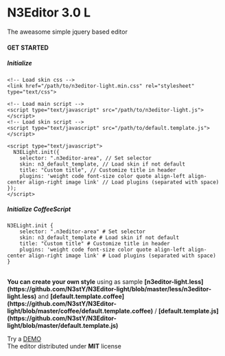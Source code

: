 # N3Editor 3.0 <b>L</b>
The aweasome simple jquery based editor

#### GET STARTED

##### Initialize

    <!-- Load skin css -->
    <link href="/path/to/n3editor-light.min.css" rel="stylesheet" type="text/css">

    <!-- Load main script -->
    <script type="text/javascript" src="/path/to/n3editor-light.js"></script>
    <!-- Load skin script -->
    <script type="text/javascript" src="/path/to/default.template.js"></script>

    <script type="text/javascript">
      N3ELight.init({
        selector: ".n3editor-area", // Set selector
        skin: n3_default_template, // Load skin if not default
        title: "Custom title", // Customize title in header
        plugins: 'weight code font-size color quote align-left align-center align-right image link' // Load plugins (separated with space)
    });
    </script>
    
##### Initialize CoffeeScript
 
    N3ELight.init {
        selector: ".n3editor-area" # Set selector
        skin: n3_default_template # Load skin if not default
        title: "Custom title" # Customize title in header
        plugins: 'weight code font-size color quote align-left align-center align-right image link' # Load plugins (separated with space)
    }
<br>
<b>You can create your own style</b> using as sample <b>[n3editor-light.less](https://github.com/N3stY/N3Editor-light/blob/master/less/n3editor-light.less)</b> and <b>[default.template.coffee](https://github.com/N3stY/N3Editor-light/blob/master/coffee/default.template.coffee)</b> / <b>[default.template.js](https://github.com/N3stY/N3Editor-light/blob/master/default.template.js)</b>

Try a [DEMO](https://gh.n3sty.com/n3editor-light/)<br>
The editor distributed under <b>MIT</b> license
